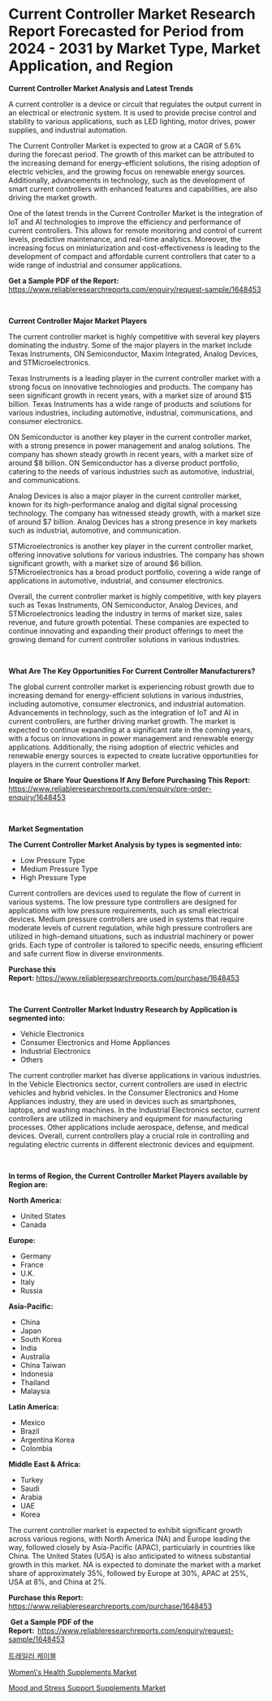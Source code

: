 <p><h1>Current Controller Market Research Report Forecasted for Period from 2024 -  2031 by Market Type, Market Application, and Region</h1></p><p><strong>Current Controller Market Analysis and Latest Trends</strong></p>
<p><p>A current controller is a device or circuit that regulates the output current in an electrical or electronic system. It is used to provide precise control and stability to various applications, such as LED lighting, motor drives, power supplies, and industrial automation.</p><p>The Current Controller Market is expected to grow at a CAGR of 5.6% during the forecast period. The growth of this market can be attributed to the increasing demand for energy-efficient solutions, the rising adoption of electric vehicles, and the growing focus on renewable energy sources. Additionally, advancements in technology, such as the development of smart current controllers with enhanced features and capabilities, are also driving the market growth.</p><p>One of the latest trends in the Current Controller Market is the integration of IoT and AI technologies to improve the efficiency and performance of current controllers. This allows for remote monitoring and control of current levels, predictive maintenance, and real-time analytics. Moreover, the increasing focus on miniaturization and cost-effectiveness is leading to the development of compact and affordable current controllers that cater to a wide range of industrial and consumer applications.</p></p>
<p><strong>Get a Sample PDF of the Report:&nbsp;</strong> <a href="https://www.reliableresearchreports.com/enquiry/request-sample/1648453">https://www.reliableresearchreports.com/enquiry/request-sample/1648453</a></p>
<p>&nbsp;</p>
<p><strong>Current Controller Major Market Players</strong></p>
<p><p>The current controller market is highly competitive with several key players dominating the industry. Some of the major players in the market include Texas Instruments, ON Semiconductor, Maxim Integrated, Analog Devices, and STMicroelectronics. </p><p>Texas Instruments is a leading player in the current controller market with a strong focus on innovative technologies and products. The company has seen significant growth in recent years, with a market size of around $15 billion. Texas Instruments has a wide range of products and solutions for various industries, including automotive, industrial, communications, and consumer electronics.</p><p>ON Semiconductor is another key player in the current controller market, with a strong presence in power management and analog solutions. The company has shown steady growth in recent years, with a market size of around $8 billion. ON Semiconductor has a diverse product portfolio, catering to the needs of various industries such as automotive, industrial, and communications.</p><p>Analog Devices is also a major player in the current controller market, known for its high-performance analog and digital signal processing technology. The company has witnessed steady growth, with a market size of around $7 billion. Analog Devices has a strong presence in key markets such as industrial, automotive, and communication.</p><p>STMicroelectronics is another key player in the current controller market, offering innovative solutions for various industries. The company has shown significant growth, with a market size of around $6 billion. STMicroelectronics has a broad product portfolio, covering a wide range of applications in automotive, industrial, and consumer electronics.</p><p>Overall, the current controller market is highly competitive, with key players such as Texas Instruments, ON Semiconductor, Analog Devices, and STMicroelectronics leading the industry in terms of market size, sales revenue, and future growth potential. These companies are expected to continue innovating and expanding their product offerings to meet the growing demand for current controller solutions in various industries.</p></p>
<p>&nbsp;</p>
<p><strong>What Are The Key Opportunities For Current Controller Manufacturers?</strong></p>
<p><p>The global current controller market is experiencing robust growth due to increasing demand for energy-efficient solutions in various industries, including automotive, consumer electronics, and industrial automation. Advancements in technology, such as the integration of IoT and AI in current controllers, are further driving market growth. The market is expected to continue expanding at a significant rate in the coming years, with a focus on innovations in power management and renewable energy applications. Additionally, the rising adoption of electric vehicles and renewable energy sources is expected to create lucrative opportunities for players in the current controller market.</p></p>
<p><strong>Inquire or Share Your Questions If Any Before Purchasing This Report:</strong> <a href="https://www.reliableresearchreports.com/enquiry/pre-order-enquiry/1648453">https://www.reliableresearchreports.com/enquiry/pre-order-enquiry/1648453</a></p>
<p>&nbsp;</p>
<p><strong>Market Segmentation</strong></p>
<p><strong>The Current Controller Market Analysis by types is segmented into:</strong></p>
<p><ul><li>Low Pressure Type</li><li>Medium Pressure Type</li><li>High Pressure Type</li></ul></p>
<p><p>Current controllers are devices used to regulate the flow of current in various systems. The low pressure type controllers are designed for applications with low pressure requirements, such as small electrical devices. Medium pressure controllers are used in systems that require moderate levels of current regulation, while high pressure controllers are utilized in high-demand situations, such as industrial machinery or power grids. Each type of controller is tailored to specific needs, ensuring efficient and safe current flow in diverse environments.</p></p>
<p><strong>Purchase this Report:&nbsp;</strong><a href="https://www.reliableresearchreports.com/purchase/1648453">https://www.reliableresearchreports.com/purchase/1648453</a></p>
<p>&nbsp;</p>
<p><strong>The Current Controller Market Industry Research by Application is segmented into:</strong></p>
<p><ul><li>Vehicle Electronics</li><li>Consumer Electronics and Home Appliances</li><li>Industrial Electronics</li><li>Others</li></ul></p>
<p><p>The current controller market has diverse applications in various industries. In the Vehicle Electronics sector, current controllers are used in electric vehicles and hybrid vehicles. In the Consumer Electronics and Home Appliances industry, they are used in devices such as smartphones, laptops, and washing machines. In the Industrial Electronics sector, current controllers are utilized in machinery and equipment for manufacturing processes. Other applications include aerospace, defense, and medical devices. Overall, current controllers play a crucial role in controlling and regulating electric currents in different electronic devices and equipment.</p></p>
<p>&nbsp;</p>
<p><strong>In terms of Region, the Current Controller Market Players available by Region are:</strong></p>
<p>
    <p> <strong> North America: </strong>
        <ul>
            <li>United States</li>
            <li>Canada</li>
        </ul>
        </p> 
    <p> <strong> Europe: </strong>
        <ul>
            <li>Germany</li>
            <li>France</li>
            <li>U.K.</li>
            <li>Italy</li>
            <li>Russia</li>
        </ul>
        </p> 
    <p> <strong> Asia-Pacific: </strong>
        <ul>
            <li>China</li>
            <li>Japan</li>
            <li>South Korea</li>
            <li>India</li>
            <li>Australia</li>
            <li>China Taiwan</li>
            <li>Indonesia</li>
            <li>Thailand</li>
            <li>Malaysia</li>
        </ul>
        </p> 
    <p> <strong> Latin America: </strong>
        <ul>
            <li>Mexico</li>
            <li>Brazil</li>
            <li>Argentina Korea</li>
            <li>Colombia</li>
        </ul>
        </p> 
    <p> <strong> Middle East & Africa: </strong>
        <ul>
            <li>Turkey</li>
            <li>Saudi</li>
            <li>Arabia</li>
            <li>UAE</li>
            <li>Korea</li>
        </ul>
    </p>
    </p>
<p><p>The current controller market is expected to exhibit significant growth across various regions, with North America (NA) and Europe leading the way, followed closely by Asia-Pacific (APAC), particularly in countries like China. The United States (USA) is also anticipated to witness substantial growth in this market. NA is expected to dominate the market with a market share of approximately 35%, followed by Europe at 30%, APAC at 25%, USA at 8%, and China at 2%.</p></p>
<p><strong>Purchase this Report: </strong><a href="https://www.reliableresearchreports.com/purchase/1648453">https://www.reliableresearchreports.com/purchase/1648453</a></p>
<p>&nbsp;<strong>Get a Sample PDF of the Report:&nbsp;&nbsp;</strong><a href="https://www.reliableresearchreports.com/enquiry/request-sample/1648453">https://www.reliableresearchreports.com/enquiry/request-sample/1648453</a></p>
<p><strong></strong></p>
<p><p><a href="https://github.com/wallacBahrtyinger567686/Market-Research-Report-List-1/blob/main/55099849026.md">트레일러 케이블</a></p><p><a href="https://github.com/lbird53714/Market-Research-Report-List-3/blob/main/womens-health-supplements-market.md">Women\'s Health Supplements Market</a></p><p><a href="https://github.com/moyahfrancoestellec51j635wcx/Market-Research-Report-List-1/blob/main/mood-and-stress-support-supplements-market.md">Mood and Stress Support Supplements Market</a></p></p>